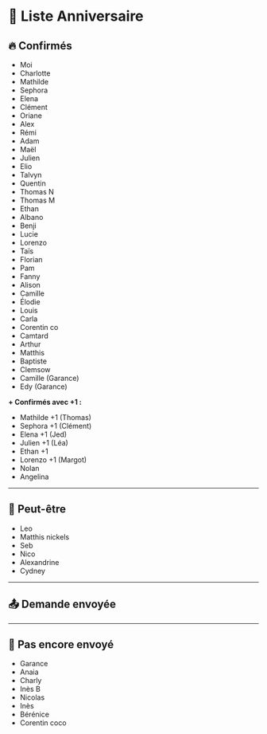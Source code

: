 # 🎉 Liste Anniversaire

## 🔥 Confirmés
- Moi  
- Charlotte  
- Mathilde  
- Sephora  
- Elena  
- Clément  
- Oriane  
- Alex  
- Rémi  
- Adam  
- Maël  
- Julien  
- Elio  
- Talvyn  
- Quentin  
- Thomas N  
- Thomas M  
- Ethan  
- Albano  
- Benji  
- Lucie  
- Lorenzo  
- Taïs  
- Florian  
- Pam  
- Fanny  
- Alison  
- Camille  
- Élodie  
- Louis  
- Carla  
- Corentin co  
- Camtard  
- Arthur  
- Matthis  
- Baptiste  
- Clemsow 
- Camille (Garance)
- Edy (Garance)

**+ Confirmés avec +1 :**
- Mathilde +1 (Thomas)  
- Sephora +1 (Clément)  
- Elena +1 (Jed)  
- Julien +1 (Léa)  
- Ethan +1  
- Lorenzo +1 (Margot)  
- Nolan
- Angelina  

---

## 🤔 Peut-être
- Leo  
- Matthis nickels  
- Seb  
- Nico  
- Alexandrine  
- Cydney  

---

## 📤 Demande envoyée

---

## 🚫 Pas encore envoyé   
- Garance  
- Anaia  
- Charly  
- Inès B  
- Nicolas  
- Inès  
- Bérénice   
- Corentin coco  


